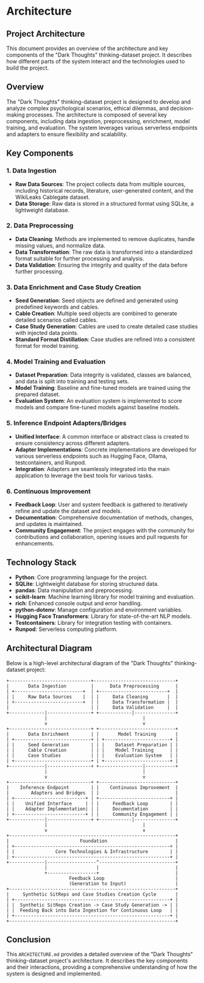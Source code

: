 # Architecture

## Project Architecture

This document provides an overview of the architecture and key components of the "Dark Thoughts" thinking-dataset project. It describes how different parts of the system interact and the technologies used to build the project.

## Overview

The "Dark Thoughts" thinking-dataset project is designed to develop and analyze complex psychological scenarios, ethical dilemmas, and decision-making processes. The architecture is composed of several key components, including data ingestion, preprocessing, enrichment, model training, and evaluation. The system leverages various serverless endpoints and adapters to ensure flexibility and scalability.

## Key Components

### 1. Data Ingestion

- **Raw Data Sources**: The project collects data from multiple sources, including historical records, literature, user-generated content, and the WikiLeaks Cablegate dataset.
- **Data Storage**: Raw data is stored in a structured format using SQLite, a lightweight database.

### 2. Data Preprocessing

- **Data Cleaning**: Methods are implemented to remove duplicates, handle missing values, and normalize data.
- **Data Transformation**: The raw data is transformed into a standardized format suitable for further processing and analysis.
- **Data Validation**: Ensuring the integrity and quality of the data before further processing.

### 3. Data Enrichment and Case Study Creation

- **Seed Generation**: Seed objects are defined and generated using predefined keywords and cables.
- **Cable Creation**: Multiple seed objects are combined to generate detailed scenarios called cables.
- **Case Study Generation**: Cables are used to create detailed case studies with injected data points.
- **Standard Format Distillation**: Case studies are refined into a consistent format for model training.

### 4. Model Training and Evaluation

- **Dataset Preparation**: Data integrity is validated, classes are balanced, and data is split into training and testing sets.
- **Model Training**: Baseline and fine-tuned models are trained using the prepared dataset.
- **Evaluation System**: An evaluation system is implemented to score models and compare fine-tuned models against baseline models.

### 5. Inference Endpoint Adapters/Bridges

- **Unified Interface**: A common interface or abstract class is created to ensure consistency across different adapters.
- **Adapter Implementations**: Concrete implementations are developed for various serverless endpoints such as Hugging Face, Ollama, testcontainers, and Runpod.
- **Integration**: Adapters are seamlessly integrated into the main application to leverage the best tools for various tasks.

### 6. Continuous Improvement

- **Feedback Loop**: User and system feedback is gathered to iteratively refine and update the dataset and models.
- **Documentation**: Comprehensive documentation of methods, changes, and updates is maintained.
- **Community Engagement**: The project engages with the community for contributions and collaboration, opening issues and pull requests for enhancements.

## Technology Stack

- **Python**: Core programming language for the project.
- **SQLite**: Lightweight database for storing structured data.
- **pandas**: Data manipulation and preprocessing.
- **scikit-learn**: Machine learning library for model training and evaluation.
- **rich**: Enhanced console output and error handling.
- **python-dotenv**: Manage configuration and environment variables.
- **Hugging Face Transformers**: Library for state-of-the-art NLP models.
- **Testcontainers**: Library for integration testing with containers.
- **Runpod**: Serverless computing platform.

## Architectural Diagram

Below is a high-level architectural diagram of the "Dark Thoughts" thinking-dataset project:

```
+------------------------------+------------------------------+
|       Data Ingestion         |      Data Preprocessing      |
| +-------------------------+  | +-------------------------+  |
| |     Raw Data Sources    |  | |     Data Cleaning       |  |
| +-------------------------+  | |     Data Transformation |  |
|                              | |     Data Validation     |  |
+-------------|----------------+ +------------|---------------+
              |                                   |
              v                                   v
+------------------------------+ +----------------------------+
|       Data Enrichment        | |       Model Training       |
| +----------------------------+ | +------------------------+ |
| |     Seed Generation        | | |    Dataset Preparation | |
| |     Cable Creation         | | |    Model Training      | |
| |     Case Studies           | | |    Evaluation System   | |
| +----------------------------+ | +------------------------+ |
+-------------|----------------+ +----------------|-----------+
              |                                   |
              v                                   v
+------------------------------+ +----------------------------+
|    Inference Endpoint        | |    Continuous Improvement  |
|        Adapters and Bridges  | |                            |
| +--------------------------+ | +--------------------------+ |
| |    Unified Interface     | | |     Feedback Loop        | |
| |    Adapter Implementation| | |     Documentation        | |
| +--------------------------+ | |     Community Engagement | |
+-------------|----------------+ +------------|---------------+
              |                                   |
              v                                   v
+-------------------------------------------------------------+
|                          Foundation                         |
| +---------------------------------------------------------+ |
| |               Core Technologies & Infrastructure        | |
| +---------------------------------------------------------+ |
+-------------|------------------^----------------------------+
              |                  |                            |
              +------------------+                            |
                       Feedback Loop                          |
                       (Generation to Input)                  |
+-------------------------------------------------------------+
|     Synthetic SitReps and Case Studies Creation Cycle       |
| +---------------------------------------------------------+ |
| |  Synthetic SitReps Creation -> Case Study Generation -> | |
| |  Feeding Back into Data Ingestion for Continuous Loop   | |
| +---------------------------------------------------------+ |
+-------------------------------------------------------------+

```

## Conclusion

This `ARCHITECTURE.md` provides a detailed overview of the "Dark Thoughts" thinking-dataset project's architecture. It describes the key components and their interactions, providing a comprehensive understanding of how the system is designed and implemented.
